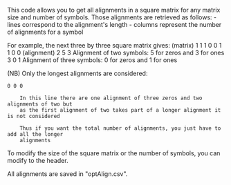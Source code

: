 This code allows you to get all alignments in a square matrix
for any matrix size and number of symbols. 
Those alignments are retrieved as follows:
    - lines correspond to the alignment's length
    - columns represent the number of alignments for a symbol

For example, the next three by three square matrix gives:
    (matrix)
        1  1  1 
        0  0  1 
        1  0  0
    (alignment)
        2  5  3     Alignment of two symbols: 5 for zeros and 3 for ones 
        3  0  1     Alignment of three symbols: 0 for zeros and 1 for ones


(NB) Only the longest alignments are considered:
  
    0 0 0

        In this line there are one alignment of three zeros and two alignments of two but
        as the first alignment of two takes part of a longer alignment it is not considered
        
        Thus if you want the total number of alignments, you just have to add all the longer
        alignments


To modify the size of the square matrix or the number of symbols,
you can modify to the header.


All alignments are saved in "optAlign.csv".
